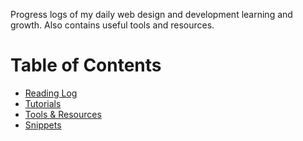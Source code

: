 Progress logs of my daily web design and development learning and growth. Also contains useful tools and resources.

# Table of Contents

* [Reading Log](articles-log.md)
* [Tutorials](tutorials-log.md)
* [Tools & Resources](tools-and-resources.md)
* [Snippets](snippets)
